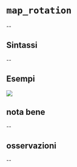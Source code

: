 # `map_rotation`

--

## Sintassi

--

## Esempi

![](/img/variabili/map_rotation/map_rotation1.png)

## nota bene

--

## osservazioni

--